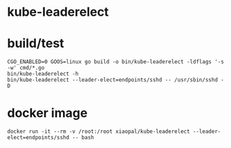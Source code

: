 # kube-leaderelect

# build/test
```
CGO_ENABLED=0 GOOS=linux go build -o bin/kube-leaderelect -ldflags '-s -w' cmd/*.go
bin/kube-leaderelect -h
bin/kube-leaderelect --leader-elect=endpoints/sshd -- /usr/sbin/sshd -D

```

# docker image
```
docker run -it --rm -v /root:/root xiaopal/kube-leaderelect --leader-elect=endpoints/sshd -- bash
```